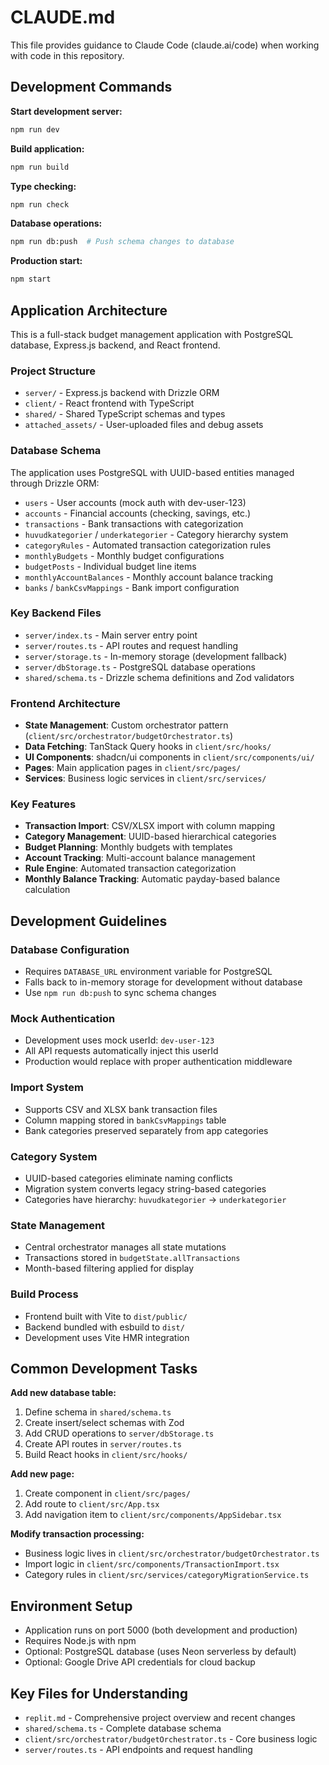 # CLAUDE.md

This file provides guidance to Claude Code (claude.ai/code) when working with code in this repository.

## Development Commands

**Start development server:**
```bash
npm run dev
```

**Build application:**
```bash
npm run build
```

**Type checking:**
```bash
npm run check
```

**Database operations:**
```bash
npm run db:push  # Push schema changes to database
```

**Production start:**
```bash
npm start
```

## Application Architecture

This is a full-stack budget management application with PostgreSQL database, Express.js backend, and React frontend.

### Project Structure
- `server/` - Express.js backend with Drizzle ORM
- `client/` - React frontend with TypeScript  
- `shared/` - Shared TypeScript schemas and types
- `attached_assets/` - User-uploaded files and debug assets

### Database Schema
The application uses PostgreSQL with UUID-based entities managed through Drizzle ORM:
- `users` - User accounts (mock auth with dev-user-123)
- `accounts` - Financial accounts (checking, savings, etc.)
- `transactions` - Bank transactions with categorization
- `huvudkategorier` / `underkategorier` - Category hierarchy system
- `categoryRules` - Automated transaction categorization rules
- `monthlyBudgets` - Monthly budget configurations
- `budgetPosts` - Individual budget line items
- `monthlyAccountBalances` - Monthly account balance tracking
- `banks` / `bankCsvMappings` - Bank import configuration

### Key Backend Files
- `server/index.ts` - Main server entry point
- `server/routes.ts` - API routes and request handling
- `server/storage.ts` - In-memory storage (development fallback)
- `server/dbStorage.ts` - PostgreSQL database operations
- `shared/schema.ts` - Drizzle schema definitions and Zod validators

### Frontend Architecture
- **State Management**: Custom orchestrator pattern (`client/src/orchestrator/budgetOrchestrator.ts`)
- **Data Fetching**: TanStack Query hooks in `client/src/hooks/`
- **UI Components**: shadcn/ui components in `client/src/components/ui/`
- **Pages**: Main application pages in `client/src/pages/`
- **Services**: Business logic services in `client/src/services/`

### Key Features
- **Transaction Import**: CSV/XLSX import with column mapping
- **Category Management**: UUID-based hierarchical categories
- **Budget Planning**: Monthly budgets with templates
- **Account Tracking**: Multi-account balance management
- **Rule Engine**: Automated transaction categorization
- **Monthly Balance Tracking**: Automatic payday-based balance calculation

## Development Guidelines

### Database Configuration
- Requires `DATABASE_URL` environment variable for PostgreSQL
- Falls back to in-memory storage for development without database
- Use `npm run db:push` to sync schema changes

### Mock Authentication
- Development uses mock userId: `dev-user-123`
- All API requests automatically inject this userId
- Production would replace with proper authentication middleware

### Import System
- Supports CSV and XLSX bank transaction files
- Column mapping stored in `bankCsvMappings` table
- Bank categories preserved separately from app categories

### Category System
- UUID-based categories eliminate naming conflicts
- Migration system converts legacy string-based categories
- Categories have hierarchy: `huvudkategorier` -> `underkategorier`

### State Management
- Central orchestrator manages all state mutations
- Transactions stored in `budgetState.allTransactions`
- Month-based filtering applied for display

### Build Process
- Frontend built with Vite to `dist/public/`
- Backend bundled with esbuild to `dist/`
- Development uses Vite HMR integration

## Common Development Tasks

**Add new database table:**
1. Define schema in `shared/schema.ts`
2. Create insert/select schemas with Zod
3. Add CRUD operations to `server/dbStorage.ts`
4. Create API routes in `server/routes.ts`
5. Build React hooks in `client/src/hooks/`

**Add new page:**
1. Create component in `client/src/pages/`
2. Add route to `client/src/App.tsx`
3. Add navigation item to `client/src/components/AppSidebar.tsx`

**Modify transaction processing:**
- Business logic lives in `client/src/orchestrator/budgetOrchestrator.ts`
- Import logic in `client/src/components/TransactionImport.tsx`
- Category rules in `client/src/services/categoryMigrationService.ts`

## Environment Setup
- Application runs on port 5000 (both development and production)  
- Requires Node.js with npm
- Optional: PostgreSQL database (uses Neon serverless by default)
- Optional: Google Drive API credentials for cloud backup

## Key Files for Understanding
- `replit.md` - Comprehensive project overview and recent changes
- `shared/schema.ts` - Complete database schema
- `client/src/orchestrator/budgetOrchestrator.ts` - Core business logic
- `server/routes.ts` - API endpoints and request handling